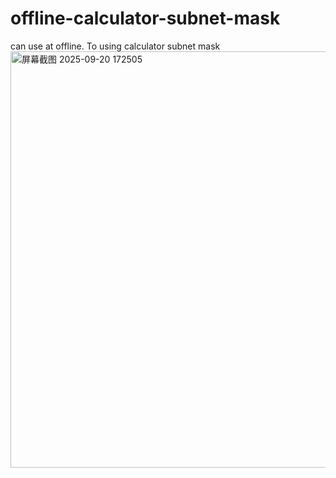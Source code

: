 # offline-calculator-subnet-mask
can use at offline. To using calculator subnet mask
<img width="942" height="666" alt="屏幕截图 2025-09-20 172505" src="https://github.com/user-attachments/assets/c8e47f79-d874-4193-a559-440e4dfd4930" />
